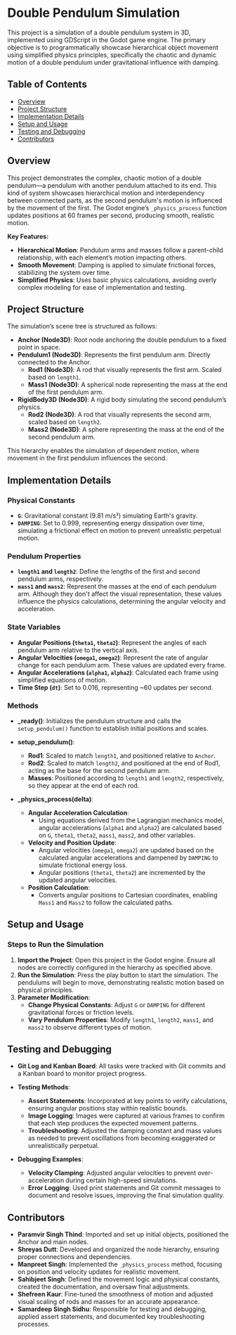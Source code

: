 # Double Pendulum Simulation

This project is a simulation of a double pendulum system in 3D, implemented using GDScript in the Godot game engine. The primary objective is to programmatically showcase hierarchical object movement using simplified physics principles, specifically the chaotic and dynamic motion of a double pendulum under gravitational influence with damping.

## Table of Contents
- [Overview](#overview)
- [Project Structure](#project-structure)
- [Implementation Details](#implementation-details)
- [Setup and Usage](#setup-and-usage)
- [Testing and Debugging](#testing-and-debugging)
- [Contributors](#contributors)

## Overview

This project demonstrates the complex, chaotic motion of a double pendulum—a pendulum with another pendulum attached to its end. This kind of system showcases hierarchical motion and interdependency between connected parts, as the second pendulum's motion is influenced by the movement of the first. The Godot engine’s `_physics_process` function updates positions at 60 frames per second, producing smooth, realistic motion.

**Key Features:**
- **Hierarchical Motion**: Pendulum arms and masses follow a parent-child relationship, with each element’s motion impacting others.
- **Smooth Movement**: Damping is applied to simulate frictional forces, stabilizing the system over time.
- **Simplified Physics**: Uses basic physics calculations, avoiding overly complex modeling for ease of implementation and testing.

## Project Structure

The simulation’s scene tree is structured as follows:
- **Anchor (Node3D)**: Root node anchoring the double pendulum to a fixed point in space.
- **Pendulum1 (Node3D)**: Represents the first pendulum arm. Directly connected to the Anchor.
  - **Rod1 (Node3D)**: A rod that visually represents the first arm. Scaled based on `length1`.
  - **Mass1 (Node3D)**: A spherical node representing the mass at the end of the first pendulum arm.
- **RigidBody3D (Node3D)**: A rigid body simulating the second pendulum’s physics.
  - **Rod2 (Node3D)**: A rod that visually represents the second arm, scaled based on `length2`.
  - **Mass2 (Node3D)**: A sphere representing the mass at the end of the second pendulum arm.

This hierarchy enables the simulation of dependent motion, where movement in the first pendulum influences the second.

## Implementation Details

### Physical Constants
- **`G`**: Gravitational constant (9.81 m/s²) simulating Earth's gravity.
- **`DAMPING`**: Set to 0.999, representing energy dissipation over time, simulating a frictional effect on motion to prevent unrealistic perpetual motion.

### Pendulum Properties
- **`length1` and `length2`**: Define the lengths of the first and second pendulum arms, respectively.
- **`mass1` and `mass2`**: Represent the masses at the end of each pendulum arm. Although they don't affect the visual representation, these values influence the physics calculations, determining the angular velocity and acceleration.

### State Variables
- **Angular Positions (`theta1`, `theta2`)**: Represent the angles of each pendulum arm relative to the vertical axis.
- **Angular Velocities (`omega1`, `omega2`)**: Represent the rate of angular change for each pendulum arm. These values are updated every frame.
- **Angular Accelerations (`alpha1`, `alpha2`)**: Calculated each frame using simplified equations of motion.
- **Time Step (`dt`)**: Set to 0.016, representing ~60 updates per second.

### Methods

- **_ready()**: Initializes the pendulum structure and calls the `setup_pendulum()` function to establish initial positions and scales.
  
- **setup_pendulum()**: 
  - **Rod1**: Scaled to match `length1`, and positioned relative to `Anchor`.
  - **Rod2**: Scaled to match `length2`, and positioned at the end of Rod1, acting as the base for the second pendulum arm.
  - **Masses**: Positioned according to `length1` and `length2`, respectively, so they appear at the end of each rod.

- **_physics_process(delta)**:
  - **Angular Acceleration Calculation**:
    - Using equations derived from the Lagrangian mechanics model, angular accelerations (`alpha1` and `alpha2`) are calculated based on `G`, `theta1`, `theta2`, `mass1`, `mass2`, and other variables.
  - **Velocity and Position Update**:
    - Angular velocities (`omega1`, `omega2`) are updated based on the calculated angular accelerations and dampened by `DAMPING` to simulate frictional energy loss.
    - Angular positions (`theta1`, `theta2`) are incremented by the updated angular velocities.
  - **Position Calculation**:
    - Converts angular positions to Cartesian coordinates, enabling `Mass1` and `Mass2` to follow the calculated paths.

## Setup and Usage

### Steps to Run the Simulation

1. **Import the Project**: Open this project in the Godot engine. Ensure all nodes are correctly configured in the hierarchy as specified above.
2. **Run the Simulation**: Press the play button to start the simulation. The pendulums will begin to move, demonstrating realistic motion based on physical principles.
3. **Parameter Modification**:
   - **Change Physical Constants**: Adjust `G` or `DAMPING` for different gravitational forces or friction levels.
   - **Vary Pendulum Properties**: Modify `length1`, `length2`, `mass1`, and `mass2` to observe different types of motion.

## Testing and Debugging

- **Git Log and Kanban Board**: All tasks were tracked with Git commits and a Kanban board to monitor project progress.
  
- **Testing Methods**:
  - **Assert Statements**: Incorporated at key points to verify calculations, ensuring angular positions stay within realistic bounds.
  - **Image Logging**: Images were captured at various frames to confirm that each step produces the expected movement patterns.
  - **Troubleshooting**: Adjusted the damping constant and mass values as needed to prevent oscillations from becoming exaggerated or unrealistically perpetual.

- **Debugging Examples**:
  - **Velocity Clamping**: Adjusted angular velocities to prevent over-acceleration during certain high-speed simulations.
  - **Error Logging**: Used print statements and Git commit messages to document and resolve issues, improving the final simulation quality.

## Contributors

- **Paramvir Singh Thind**: Imported and set up initial objects, positioned the Anchor and main nodes.
- **Shreyas Dutt**: Developed and organized the node hierarchy, ensuring proper connections and dependencies.
- **Manpreet Singh**: Implemented the `_physics_process` method, focusing on position and velocity updates for realistic movement.
- **Sahibjeet Singh**: Defined the movement logic and physical constants, created the documentation, and oversaw final adjustments.
- **Shefreen Kaur**: Fine-tuned the smoothness of motion and adjusted visual scaling of rods and masses for an accurate appearance.
- **Samardeep Singh Sidhu**: Responsible for testing and debugging, applied assert statements, and documented key troubleshooting processes.

